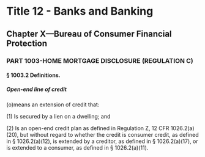 
# Title 12 - Banks and Banking
## Chapter X—Bureau of Consumer Financial Protection
### PART 1003-HOME MORTGAGE DISCLOSURE (REGULATION C)
#### § 1003.2 Definitions.
##### Open-end line of credit

(o)means an extension of credit that:

(1) Is secured by a lien on a dwelling; and

(2) Is an open-end credit plan as defined in Regulation Z, 12 CFR 1026.2(a)(20), but without regard to whether the credit is consumer credit, as defined in § 1026.2(a)(12), is extended by a creditor, as defined in § 1026.2(a)(17), or is extended to a consumer, as defined in § 1026.2(a)(11).
